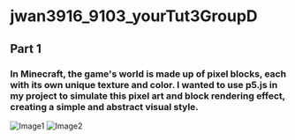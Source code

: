 # jwan3916_9103_yourTut3GroupD
## Part 1
### In Minecraft, the game's world is made up of pixel blocks, each with its own unique texture and color. I wanted to use p5.js in my project to simulate this pixel art and block rendering effect, creating a simple and abstract visual style.
![Image1](https://github.com/your-username/your-repo/blob/main/path-to-your-image/image1.png)
![Image2](https://github.com/your-username/your-repo/blob/main/path-to-your-image/image2.png)
